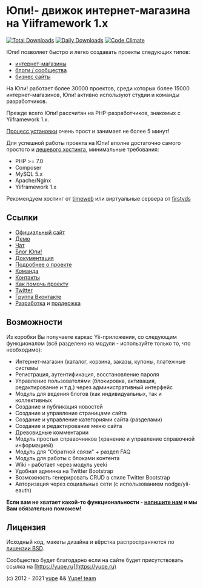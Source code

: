 Юпи!- движок интернет-магазина на Yiiframework 1.x
==================================================

[![Total Downloads](https://poser.pugx.org/yupe/yupe/downloads.png)](https://packagist.org/packages/yupe/yupe)
[![Daily Downloads](https://poser.pugx.org/yupe/yupe/d/daily.png)](https://packagist.org/packages/yupe/yupe)
[![Code Climate](https://codeclimate.com/github/yupe/yupe.png)](https://codeclimate.com/github/yupe/yupe)

Юпи! позволяет быстро и легко создавать проекты следующих типов:

* [интернет-магазины](https://yupe.ru/ecommerce)
* [блоги / сообщества](https://yupe.ru/ecommerce)
* [бизнес сайты](https://yupe.ru/ecommerce)


На Юпи! работает более 30000 проектов, среди которых более 15000 интернет-магазинов, Юпи! активно используют студии и команды разработчиков.

Прежде всего Юпи! рассчитан на PHP-разработчиков, знакомых с Yiiframework 1.x.


[Процесс установки](http://docs.yupe.ru/install/) очень прост и занимает не более 5 минут!

Для успешной работы проекта на Юпи! вполне достаточно самого простого и [дешевого хостинга](https://yupe.ru/service/hosting), минимальные требования:

* PHP >= 7.0
* Composer
* MySQL 5.x
* Apaсhe/Nginx
* Yiiframework 1.x

Рекомендуем хостинг от [timeweb](http://timeweb.com/ru/services/hosting/?i=28284) или виртуальные сервера от [firstvds](https://firstvds.ru/?from=442205)

Ссылки
------
* [Официальный сайт](https://yupe.ru/)
* [Демо](https://demo.yupe.ru/)  
* [Чат](https://t.me/yupe_team)
* [Блог Юпи!](https://yupe.ru/posts)
* [Документация](https://docs.yupe.ru/)
* [Подробнее о проекте](https://yupe.ru/about)
* [Команда](https://docs.yupe.ru/team/)
* [Контакты](https://yupe.ru/contacts)
* [Как помочь проекту](http://docs.yupe.ru/assistance.project/)
* [Twitter](https://twitter.com/#!/YupeCms)
* [Группа Вконтакте](https://vk.com/yupecms)
* [Разработка](https://yupe.ru/service/development) и [поддержка](https://yupe.ru/service/support)


Возможности
-----------

Из коробки Вы получаете каркас Yii-приложения, со следующим функционалом (всё разделено на модули - используйте только то, что необходимо):

* Интернет-магазин (каталог, корзина, заказы, купоны, платежные системы
* Регистрация, аутентификация, восстановление пароля
* Управление пользователями (блокировка, активация, редактирование и т.д.) через административный интерфейс
* Модуль для ведения блогов (как индивидуальных, так и коллективных
* Создание и публикация новостей
* Создание и управление страницами сайта
* Создание и управление категориями сайта (разделами)
* Создание и редактирование меню сайта
* Древовидные комментарии
* Модуль простых справочников (хранение и управление справочной информацией) 
* Модуль для "Обратной связи" + раздел FAQ
* Модуль для работы с блоками контента
* Wiki - работает через модуль yeeki
* Удобная админка на Twitter Bootstrap
* Возможность генерировать CRUD в стиле Twitter Bootstrap
* Авторизация через социальные сети (с использованием nodge/yii-eauth)

**Если вам не хватает какой-то функциональности - [напишите нам](https://yupe.ru/contacts) и мы Вам обязательно поможем!**


Лицензия
--------

Исходный код, макеты дизайна и вёрстка распространяются по [лицензии BSD](http://ru.wikipedia.org/wiki/%D0%9B%D0%B8%D1%86%D0%B5%D0%BD%D0%B7%D0%B8%D1%8F_BSD).

Сообщество будет благодарно если на сайте будет присутствовать ссылка на [https://yupe.ru](https://yupe.ru)

(c) 2012 - 2021 [yupe](https://yupe.ru) && [Yupe! team](https://yupe.ru)
